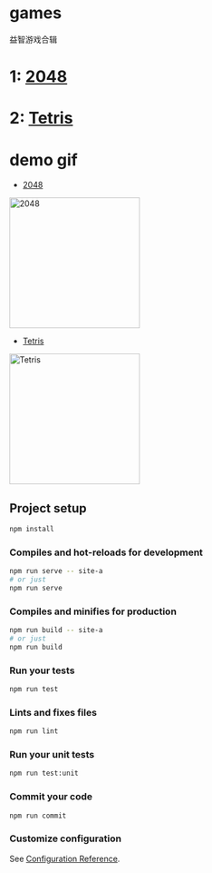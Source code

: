 # games
益智游戏合辑

# 1: [2048](https://github.com/benbenye/games/tree/master/src/sites/2048) 
# 2: [Tetris](https://github.com/benbenye/games/tree/master/src/sites/pixi-Tetris) 

# demo gif
- [2048](https://5hez.github.io/games/2048/)  
<img src="https://mmbiz.qpic.cn/mmbiz_gif/07qFzkU6Kn4AKh8nkdcISEibhLTJ2hbpJvPB5FvgMSibZPXBeTCUgHygotP7lGXNvbeFJWzQ9XIuYDlcXr81mYJQ/0?wx_fmt=gif" width="230" alt="2048">    
    
- [Tetris](https://5hez.github.io/games/pixi-Tetris/)    
<img src="https://mmbiz.qpic.cn/mmbiz_gif/07qFzkU6Kn4AKh8nkdcISEibhLTJ2hbpJYZ9emD1tAdwqXTziaRomyIDllAM4xY49ibvH8gt09bptgPtkSicVRq69A/0?wx_fmt=gif" width="230" alt="Tetris">

## Project setup
```bash
npm install
```

### Compiles and hot-reloads for development
```bash
npm run serve -- site-a                  
# or just
npm run serve                  
```

### Compiles and minifies for production
```bash
npm run build -- site-a
# or just
npm run build
```

### Run your tests
```bash
npm run test
```

### Lints and fixes files
```bash
npm run lint
```

### Run your unit tests
```bash
npm run test:unit
```

### Commit your code
```bash
npm run commit
```

### Customize configuration
See [Configuration Reference](https://cli.vuejs.org/config/).
